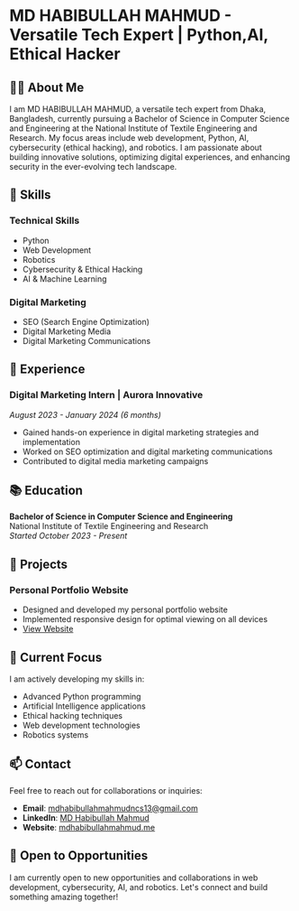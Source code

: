 # MD HABIBULLAH MAHMUD - Versatile Tech Expert | Python,AI, Ethical Hacker



## 👨‍💻 About Me

I am MD HABIBULLAH MAHMUD, a versatile tech expert from Dhaka, Bangladesh, currently pursuing a Bachelor of Science in Computer Science and Engineering at the National Institute of Textile Engineering and Research. My focus areas include web development, Python, AI, cybersecurity (ethical hacking), and robotics. I am passionate about building innovative solutions, optimizing digital experiences, and enhancing security in the ever-evolving tech landscape.

## 🚀 Skills

### Technical Skills
- Python
- Web Development
- Robotics
- Cybersecurity & Ethical Hacking
- AI & Machine Learning

### Digital Marketing
- SEO (Search Engine Optimization)
- Digital Marketing Media
- Digital Marketing Communications

## 💼 Experience

### Digital Marketing Intern | Aurora Innovative
*August 2023 - January 2024 (6 months)*
- Gained hands-on experience in digital marketing strategies and implementation
- Worked on SEO optimization and digital marketing communications
- Contributed to digital media marketing campaigns

## 📚 Education

**Bachelor of Science in Computer Science and Engineering**  
National Institute of Textile Engineering and Research  
*Started October 2023 - Present*

## 🌟 Projects

### Personal Portfolio Website
- Designed and developed my personal portfolio website
- Implemented responsive design for optimal viewing on all devices
- [View Website](https://www.mdhabibullahmahmud.me/)

<!-- Add more projects as needed -->

## 🔧 Current Focus

I am actively developing my skills in:
- Advanced Python programming
- Artificial Intelligence applications
- Ethical hacking techniques
- Web development technologies
- Robotics systems

## 📫 Contact

Feel free to reach out for collaborations or inquiries:

- **Email**: mdhabibullahmahmudncs13@gmail.com
- **LinkedIn**: [MD Habibullah Mahmud](https://www.linkedin.com/in/md-habibullah-mahmud-3820382a9/)
- **Website**: [mdhabibullahmahmud.me](https://www.mdhabibullahmahmud.me/)

## 🤝 Open to Opportunities

I am currently open to new opportunities and collaborations in web development, cybersecurity, AI, and robotics. Let's connect and build something amazing together!
